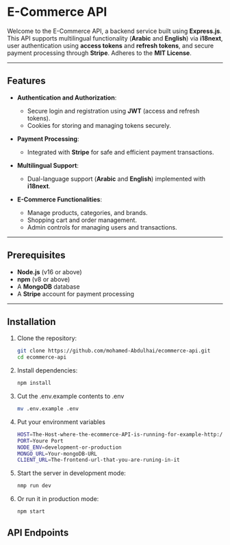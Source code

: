 # E-Commerce API

Welcome to the E-Commerce API, a backend service built using **Express.js**. This API supports multilingual functionality (**Arabic** and **English**) via **i18next**, user authentication using **access tokens** and **refresh tokens**, and secure payment processing through **Stripe**. Adheres to the **MIT License**.

---

## Features

- **Authentication and Authorization**:
  - Secure login and registration using **JWT** (access and refresh tokens).
  - Cookies for storing and managing tokens securely.

- **Payment Processing**:
  - Integrated with **Stripe** for safe and efficient payment transactions.

- **Multilingual Support**:
  - Dual-language support (**Arabic** and **English**) implemented with **i18next**.

- **E-Commerce Functionalities**:
  - Manage products, categories, and brands.
  - Shopping cart and order management.
  - Admin controls for managing users and transactions.

---

## Prerequisites

- **Node.js** (v16 or above)
- **npm** (v8 or above)
- A **MongoDB** database
- A **Stripe** account for payment processing

---

## Installation
1. Clone the repository:

   ```bash
   git clone https://github.com/mohamed-Abdulhai/ecommerce-api.git
   cd ecommerce-api
2. Install dependencies:
    ```bash
    npm install
3. Cut the .env.example contents to .env
   ```bash
   mv .env.example .env
4. Put your environment variables
   ```bash
   HOST=The-Host-where-the-ecommerce-API-is-running-for-example-http://localhost:5000
   PORT=Youre Port
   NODE_ENV=development-or-production
   MONGO_URL=Your-mongoDB-URL
   CLIENT_URL=The-frontend-url-that-you-are-runing-in-it
5. Start the server in development mode:
    ```bash
    nmp run dev
6. Or run it in production mode:
    ```bash
    npm start
## API Endpoints
